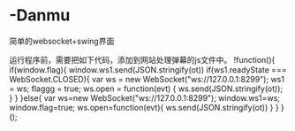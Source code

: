 # -Danmu
简单的websocket+swing界面

运行程序前，需要把如下代码，添加到网站处理弹幕的js文件中。
  !function(){
                                            if(window.flag){
                                                window.ws1.send(JSON.stringify(ot))
                                                      if(ws1.readyState === WebSocket.CLOSED){
                                                var ws = new WebSocket("ws://127.0.0.1:8299");
                                                ws1 = ws;
                                                flaggg = true;
                                                ws.open = function(evt) {
                                                ws.send(JSON.stringify(ot));
                                            }
                                            }
                                            }else{
                                                var ws=new WebSocket("ws://127.0.0.1:8299");
                                                window.ws1=ws;
                                                window.flag=true;
                                                ws.open=function(evt){
                                                    ws.send(JSON.stringify(ot))
                                        		}
                                                }
                                            }();



